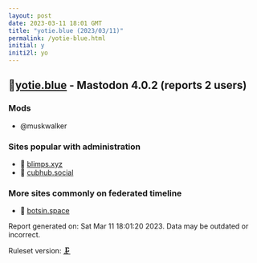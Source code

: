 ```yaml
---
layout: post
date: 2023-03-11 18:01 GMT
title: "yotie.blue (2023/03/11)"
permalink: /yotie-blue.html
initial: y
initi2l: yo
---
```


## 🧸[yotie.blue](https://yotie.blue) - Mastodon 4.0.2 (reports 2 users)

### Mods
 * @muskwalker

### Sites popular with administration

* 🧸 [blimps.xyz](/blimps-xyz.html)
* 🧸 [cubhub.social](/cubhub-social.html)

### More sites commonly on federated timeline

* 🐘 [botsin.space](/botsin-space.html)

Report generated on: Sat Mar 11 18:01:20 2023. Data may be outdated or incorrect.

Ruleset version: [🗜](/version-clamp)

